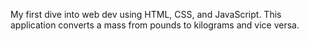 My first dive into web dev using HTML, CSS, and JavaScript. This application converts a mass from pounds to kilograms and vice versa.
